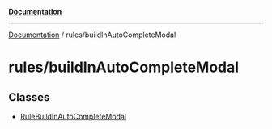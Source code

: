 [**Documentation**](../../README.md)

***

[Documentation](../../README.md) / rules/buildInAutoCompleteModal

# rules/buildInAutoCompleteModal

## Classes

- [RuleBuildInAutoCompleteModal](classes/RuleBuildInAutoCompleteModal.md)
